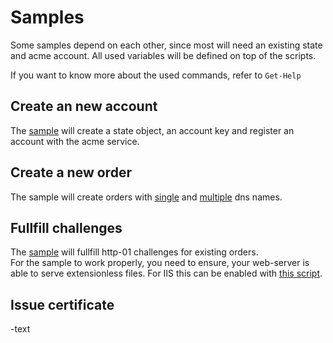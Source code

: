 # Samples

Some samples depend on each other, since most will need an existing state and acme account.
All used variables will be defined on top of the scripts.

If you want to know more about the used commands, refer to `Get-Help`

## Create an new account

The [sample](./CreateAccount.ps1) will create a state object, an account key and register an account with the acme service.

## Create a new order

The sample will create orders with [single](./CreateOrderS.ps1) and [multiple](./CreateOrderM.ps1) dns names.

## Fullfill challenges

The [sample](./FullfillChallenge.ps1) will fullfill http-01 challenges for existing orders.  
For the sample to work properly, you need to ensure, your web-server is able to serve extensionless files.
For IIS this can be enabled with [this script](./IISExtensionless.ps1).

## Issue certificate

-text
